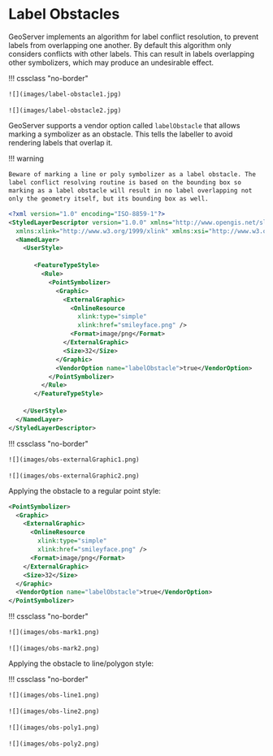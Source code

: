 # Label Obstacles

GeoServer implements an algorithm for label conflict resolution, to prevent labels from overlapping one another. By default this algorithm only considers conflicts with other labels. This can result in labels overlapping other symbolizers, which may produce an undesirable effect.

!!! cssclass "no-border"

    ![](images/label-obstacle1.jpg)
    
    ![](images/label-obstacle2.jpg)

GeoServer supports a vendor option called `labelObstacle` that allows marking a symbolizer as an obstacle. This tells the labeller to avoid rendering labels that overlap it.

!!! warning

    Beware of marking a line or poly symbolizer as a label obstacle. The label conflict resolving routine is based on the bounding box so marking as a label obstacle will result in no label overlapping not only the geometry itself, but its bounding box as well.

``` xml
<?xml version="1.0" encoding="ISO-8859-1"?>
<StyledLayerDescriptor version="1.0.0" xmlns="http://www.opengis.net/sld" xmlns:ogc="http://www.opengis.net/ogc"
  xmlns:xlink="http://www.w3.org/1999/xlink" xmlns:xsi="http://www.w3.org/2001/XMLSchema-instance">
  <NamedLayer>
    <UserStyle>

       <FeatureTypeStyle>
         <Rule>
           <PointSymbolizer>
             <Graphic>
               <ExternalGraphic>
                 <OnlineResource
                   xlink:type="simple"
                   xlink:href="smileyface.png" />
                 <Format>image/png</Format>
               </ExternalGraphic>
               <Size>32</Size>
             </Graphic>
             <VendorOption name="labelObstacle">true</VendorOption>
           </PointSymbolizer>
         </Rule>
       </FeatureTypeStyle>

    </UserStyle>
  </NamedLayer>
</StyledLayerDescriptor>
```

!!! cssclass "no-border"

    ![](images/obs-externalGraphic1.png)
    
    ![](images/obs-externalGraphic2.png)

Applying the obstacle to a regular point style:

``` xml
<PointSymbolizer>
  <Graphic>
    <ExternalGraphic>
      <OnlineResource
        xlink:type="simple"
        xlink:href="smileyface.png" />
      <Format>image/png</Format>
    </ExternalGraphic>
    <Size>32</Size>
  </Graphic>
  <VendorOption name="labelObstacle">true</VendorOption>
</PointSymbolizer>
```

!!! cssclass "no-border"

    ![](images/obs-mark1.png)
    
    ![](images/obs-mark2.png)

Applying the obstacle to line/polygon style:

!!! cssclass "no-border"

    ![](images/obs-line1.png)
    
    ![](images/obs-line2.png)
    
    ![](images/obs-poly1.png)
    
    ![](images/obs-poly2.png)
